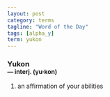 ```yaml
---
layout: post
category: terms
tagline: "Word of the Day"
tags: [alpha_y]
term: yukon
---
```


<h3>Yukon<br/> <small>&mdash; interj. (yu<span>&middot;</span>kon)</small></h3>
<p><ol>
<li>an affirmation of your abilities</li>
</ol></p>
